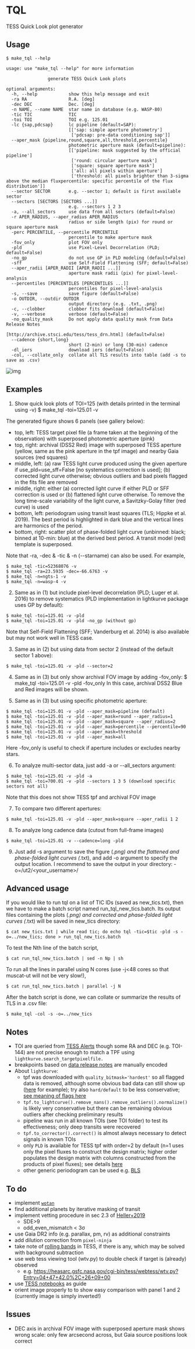 # TQL
TESS Quick Look plot generator

## Usage
```shell
$ make_tql --help

usage: use "make_tql --help" for more information

                generate TESS Quick Look plots

optional arguments:
  -h, --help            show this help message and exit
  -ra RA                R.A. [deg]
  -dec DEC              Dec. [deg]
  -n NAME, --name NAME  star name in database (e.g. WASP-80)
  -tic TIC              TIC
  -toi TOI              TOI e.g. 125.01
  -lc {sap,pdcsap}      lc pipeline (default=SAP):
                        [['sap: simple aperture photometry']
                         ['pdcsap: pre-data conditioning sap']]
  --aper_mask {pipeline,round,square,all,threshold,percentile}
                        photometric aperture mask (default=pipeline):
                        [['pipeline: mask suggested by the official pipeline']
                         ['round: circular aperture mask']
                         ['square: square aperture mask']
                         ['all: all pixels within aperture']
                         ['threshold: all pixels brighter than 3-sigma above the median fluxpercentile: specific percentile of the flux distribution']]
  --sector SECTOR       e.g. --sector 1; default is first available sector
  --sectors [SECTORS [SECTORS ...]]
                        e.g. --sectors 1 2 3
  -a, --all_sectors     use data from all sectors (default=False)
  -r APER_RADIUS, --aper_radius APER_RADIUS
                        radius or side length (pix) for round or square aperture mask
  -perc PERCENTILE, --percentile PERCENTILE
                        percentile to make aperture mask
  -fov_only             plot FOV only
  -pld                  use Pixel-Level Decorrelation (PLD; default=False)
  -no_gp                do not use GP in PLD modeling (default=False)
  -sff                  use Self-Field Flattening (SFF; default=False)
  --aper_radii [APER_RADII [APER_RADII ...]]
                        aperture mask radii (pix) for pixel-level-analysis
  --percentiles [PERCENTILES [PERCENTILES ...]]
                        percentiles for pixel-level-analysis
  -s, --save            save figure (default=False)
  -o OUTDIR, --outdir OUTDIR
                        output directory (e.g. .txt, .png)
  -c, --clobber         clobber fits download (default=False)
  -v, --verbose         verbose (default=False)
  -no_quality_mask      Do not apply data quality mask from Data Release Notes
                                    [http://archive.stsci.edu/tess/tess_drn.html] (default=False)
  --cadence {short,long}
                        short (2-min) or long (30-min) cadence
  -dl_iers              download iers (default=False)
  -col, --collate_only  collate all TLS results into table (add -s to save as .csv)
```

![img](./plots/TIC183985250_TOI193.01_s2_sc.png)


## Examples
1. Show quick look plots of TOI=125 (with details printed in the terminal using -v)
$ make_tql -toi=125.01 -v

The generated figure shows 6 panels (see gallery below):
* top, left: TESS target pixel file (a frame taken at the beginning of the observation) with superposed photometric aperture (pink)
* top, right: archival (DSS2 Red) image with superposed TESS aperture (yellow, same as the pink aperture in the tpf image) and nearby Gaia sources (red squares)
* middle, left: (a) raw TESS light curve produced using the given aperture if use_pld=use_sff=False [no systematics correction is used]; (b) corrected light curve otherwise; obvious outliers and bad pixels flagged in the fits file are removed
* middle, right: either (a) corrected light curve if either PLD or SFF correction is used or (b) flattened light curve otherwise. To remove the long time-scale variability of the light curve, a Savitzky-Golay filter (red curve) is used
* bottom, left: periodogram using transit least squares (TLS; Hippke et al. 2019). The best period is highlighted in dark blue and the vertical lines are harmonics of the period.
* bottom, right: scatter plot of phase-folded light curve (unbinned: black; binned at 10-min: blue) at the derived best period. A transit model (red) template is superposed.

Note that -ra, -dec & -tic & -n (--starname) can also be used. For example,
```
$ make_tql -tic=52368076 -v
$ make_tql -ra=23.5935 -dec=-66.6763 -v
$ make_tql -n=ngts-1 -v
$ make_tql -n=wasp-4 -v
```
2. Same as in (1) but include pixel-level decorrelation (PLD; Luger et al. 2016) to remove systematics (PLD implementation in lightkurve package uses GP by default):
```
$ make_tql -toi=125.01 -v -pld
$ make_tql -toi=125.01 -v -pld -no_gp (without gp)
```
Note that Self-Field Flattening (SFF; Vanderburg et al. 2014) is also available but may not work well in TESS case.

3. Same as in (2) but using data from sector 2 (instead of the default sector 1 above):
```
$ make_tql -toi=125.01 -v -pld --sector=2
```

4. Same as in (3) but only show archival FOV image by adding -fov_only:
$ make_tql -toi=125.01 -v -pld -fov_only
In this case, archival DSS2 Blue and Red images will be shown.

5. Same as in (3) but using specific photometric aperture:
```
$ make_tql -toi=125.01 -v -pld --aper_mask=pipeline (default)
$ make_tql -toi=125.01 -v -pld --aper_mask=round --aper_radius=1
$ make_tql -toi=125.01 -v -pld --aper_mask=square --aper_radius=2
$ make_tql -toi=125.01 -v -pld --aper_mask=percentile --percentile=90
$ make_tql -toi=125.01 -v -pld --aper_mask=threshold
$ make_tql -toi=125.01 -v -pld --aper_mask=all
```
Here -fov_only is useful to check if aperture includes or excludes nearby stars.

6. To analyze multi-sector data, just add -a or --all_sectors argument:
```
$ make_tql -toi=125.01 -v -pld -a
$ make_tql -toi=700.01 -v -pld --sectors 1 3 5 (download specific sectors not all)
```
Note that this does not show TESS tpf and archival FOV image

7. To compare two different apertures:
```
$ make_tql -toi=125.01 -v -pld --aper_mask=square --aper_radii 1 2
```

8. To analyze long cadence data (cutout from full-frame images)
```
$ make_tql -toi=125.01 -v --cadence=long -pld
```

9. Just add -s argument to save the figure (*.png) and the flattened and phase-folded light curves (*.txt), and add -o argument to specify the output location. I recommend to save the output in your directory:  -o=/ut2/<your_username>/

## Advanced usage
If you would like to run tql on a list of TIC IDs (saved as new_tics.txt), then we have to make a batch script named run_tql_new_tics.batch. Its output files containing the plots (*.png) and corrected and phase-folded light curves (*.txt) will be saved in new_tics directory:
```
$ cat new_tics.txt | while read tic; do echo tql -tic=$tic -pld -s -o=../new_tics; done > run_tql_new_tics.batch
```
To test the Nth line of the batch script,
```
$ cat run_tql_new_tics.batch | sed -n Np | sh
```
To run all the lines in parallel using N cores (use -j<48 cores so that muscat-ut will not be very slow!),
```
$ cat run_tql_new_tics.batch | parallel -j N
```
After the batch script is done, we can collate or summarize the results of TLS in a .csv file:
```
$ make_tql -col -s -o=../new_tics
```

## Notes
* TOI are queried from [TESS Alerts](https://exofop.ipac.caltech.edu/tess/download_toi.php?sort=toi&output=csv) though some RA and DEC (e.g. TOI-144) are not precise enough to match a TPF using `lightkurve.search_targetpixelfile.`
* breakpoints based on [data release notes](http://archive.stsci.edu/tess/tess_drn.html) are manually encoded
* About `lightkurve`:
  - tpf was downloaded with `quality_bitmask='hardest'` so all flagged data is removed, although some obvious bad data can still show up ([here](https://github.com/jpdeleon/seidan/blob/master/tics_in_star_clusters/Hyades/TIC399697011.png) for example); try also `hard/default` to be less conservative; [see meaning of flags here](https://github.com/KeplerGO/lightkurve/blob/master/lightkurve/utils.py#L174)
  - `tpf.to_lightcurve().remove_nans().remove_outliers().normalize()` is likely very conservative but there can be remaining obvious outliers after checking preliminary results
  - pipeline was run in all known TOIs (see TOI folder) to test its effectiveness; only deep transits were recovered  
  - `tpf.to_corrector().correct()` is almost always necessary to detect signals in known TOIs
  - only `PLD` is available for TESS tpf with order=2 by default (n=1 uses only the pixel fluxes to construct the design matrix; higher order populates the design matrix with columns constructed from the products of pixel fluxes); see details [here](https://github.com/KeplerGO/lightkurve/blob/master/lightkurve/correctors/pldcorrector.py)
  - other generic periodogram can be used e.g. [BLS](https://docs.lightkurve.org/api/periodogram.html?highlight=periodogram)

## To do
* implement [`wotan`](https://ui.adsabs.harvard.edu/abs/2019arXiv190600966H/abstract)
* find additional planets by iterative masking of transit
* implement vetting procedure in sec 2.3 of [Heller+2019](https://arxiv.org/pdf/1905.09038.pdf)
  - SDE>9
  - odd_even_mismatch < 3σ
* use Gaia DR2 info (e.g. parallax, pm, rv) as additional constraints
* add dilution correction from `pixel-ninja`
* take note of [rolling bands](https://docs.lightkurve.org/tutorials/04-identify-rolling-band.html) in TESS, if there is any, which may be solved with background subtraction
* use web tess viewing tool (wtv.py) to double check if target is (already) observed
  - e.g. https://heasarc.gsfc.nasa.gov/cgi-bin/tess/webtess/wtv.py?Entry=04+47+42.0%2C+26+09+00
* use [TESS notebooks](https://github.com/spacetelescope/notebooks/tree/master/notebooks/MAST/TESS) as guide
* orient image properly to to show easy comparison with panel 1 and 2 (currently image is simply inverted!)

## Issues
* DEC axis in archival FOV image with superposed aperture mask shows wrong scale: only few arcsecond across, but Gaia source positions look correct
